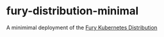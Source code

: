 # fury-distribution-minimal
A minimimal deployment of the [Fury Kubernetes Distribution](https://github.com/sighupio/fury-distribution)
